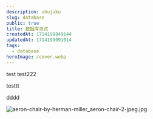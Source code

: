 ```yaml
---
description: shujuku
slug: database
public: true
title: 数据库测试
createdAt: 1714198849144
updatedAt: 1714199091014
tags:
  - database
heroImage: /cover.webp
---
```


test
test222

testtt

dddd

![aeron-chair-by-herman-miller_aeron-chair-2-jpeg.jpg](/posts/database_aeron-chair-by-herman-miller-aeron-chair-2-jpeg-jpg.jpg)